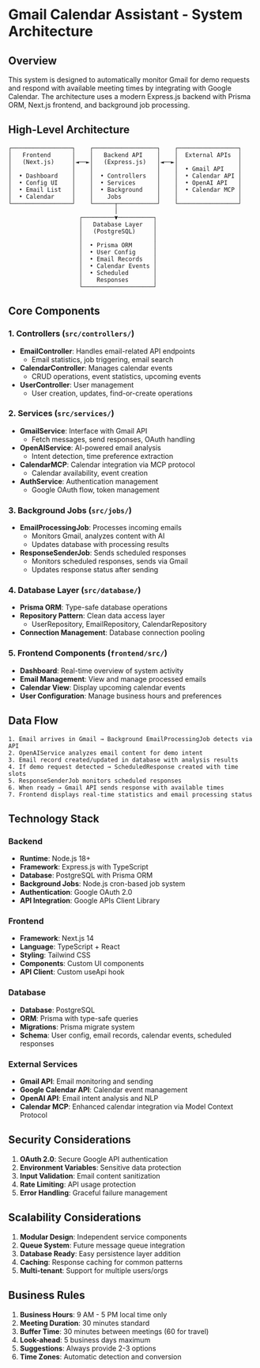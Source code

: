 # Gmail Calendar Assistant - System Architecture

## Overview
This system is designed to automatically monitor Gmail for demo requests and respond with available meeting times by integrating with Google Calendar. The architecture uses a modern Express.js backend with Prisma ORM, Next.js frontend, and background job processing.

## High-Level Architecture

```
┌─────────────────┐    ┌──────────────────┐    ┌─────────────────┐
│   Frontend      │    │   Backend API    │    │  External APIs  │
│   (Next.js)     │◄──►│   (Express.js)   │◄──►│                 │
│                 │    │                  │    │  • Gmail API    │
│  • Dashboard    │    │  • Controllers   │    │  • Calendar API │
│  • Config UI    │    │  • Services      │    │  • OpenAI API   │
│  • Email List   │    │  • Background    │    │  • Calendar MCP │
│  • Calendar     │    │    Jobs          │    │                 │
└─────────────────┘    └──────┬───────────┘    └─────────────────┘
                              │
                    ┌─────────▼──────────┐
                    │   Database Layer   │
                    │   (PostgreSQL)     │
                    │                    │
                    │  • Prisma ORM      │
                    │  • User Config     │
                    │  • Email Records   │
                    │  • Calendar Events │
                    │  • Scheduled       │
                    │    Responses       │
                    └────────────────────┘
```

## Core Components

### 1. Controllers (`src/controllers/`)
- **EmailController**: Handles email-related API endpoints
  - Email statistics, job triggering, email search
- **CalendarController**: Manages calendar events
  - CRUD operations, event statistics, upcoming events  
- **UserController**: User management
  - User creation, updates, find-or-create operations

### 2. Services (`src/services/`)
- **GmailService**: Interface with Gmail API
  - Fetch messages, send responses, OAuth handling
- **OpenAIService**: AI-powered email analysis
  - Intent detection, time preference extraction
- **CalendarMCP**: Calendar integration via MCP protocol
  - Calendar availability, event creation
- **AuthService**: Authentication management
  - Google OAuth flow, token management

### 3. Background Jobs (`src/jobs/`)
- **EmailProcessingJob**: Processes incoming emails
  - Monitors Gmail, analyzes content with AI
  - Updates database with processing results
- **ResponseSenderJob**: Sends scheduled responses
  - Monitors scheduled responses, sends via Gmail
  - Updates response status after sending

### 4. Database Layer (`src/database/`)
- **Prisma ORM**: Type-safe database operations
- **Repository Pattern**: Clean data access layer
  - UserRepository, EmailRepository, CalendarRepository
- **Connection Management**: Database connection pooling

### 5. Frontend Components (`frontend/src/`)
- **Dashboard**: Real-time overview of system activity
- **Email Management**: View and manage processed emails
- **Calendar View**: Display upcoming calendar events
- **User Configuration**: Manage business hours and preferences

## Data Flow

```
1. Email arrives in Gmail → Background EmailProcessingJob detects via API
2. OpenAIService analyzes email content for demo intent
3. Email record created/updated in database with analysis results
4. If demo request detected → ScheduledResponse created with time slots
5. ResponseSenderJob monitors scheduled responses
6. When ready → Gmail API sends response with available times
7. Frontend displays real-time statistics and email processing status
```

## Technology Stack

### Backend
- **Runtime**: Node.js 18+
- **Framework**: Express.js with TypeScript
- **Database**: PostgreSQL with Prisma ORM
- **Background Jobs**: Node.js cron-based job system
- **Authentication**: Google OAuth 2.0
- **API Integration**: Google APIs Client Library

### Frontend  
- **Framework**: Next.js 14
- **Language**: TypeScript + React
- **Styling**: Tailwind CSS
- **Components**: Custom UI components
- **API Client**: Custom useApi hook

### Database
- **Database**: PostgreSQL
- **ORM**: Prisma with type-safe queries
- **Migrations**: Prisma migrate system
- **Schema**: User config, email records, calendar events, scheduled responses

### External Services
- **Gmail API**: Email monitoring and sending
- **Google Calendar API**: Calendar event management  
- **OpenAI API**: Email intent analysis and NLP
- **Calendar MCP**: Enhanced calendar integration via Model Context Protocol

## Security Considerations

1. **OAuth 2.0**: Secure Google API authentication
2. **Environment Variables**: Sensitive data protection
3. **Input Validation**: Email content sanitization
4. **Rate Limiting**: API usage protection
5. **Error Handling**: Graceful failure management

## Scalability Considerations

1. **Modular Design**: Independent service components
2. **Queue System**: Future message queue integration
3. **Database Ready**: Easy persistence layer addition
4. **Caching**: Response caching for common patterns
5. **Multi-tenant**: Support for multiple users/orgs

## Business Rules

1. **Business Hours**: 9 AM - 5 PM local time only
2. **Meeting Duration**: 30 minutes standard
3. **Buffer Time**: 30 minutes between meetings (60 for travel)
4. **Look-ahead**: 5 business days maximum
5. **Suggestions**: Always provide 2-3 options
6. **Time Zones**: Automatic detection and conversion